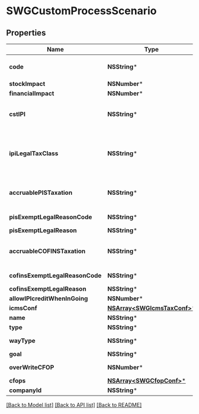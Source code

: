 # SWGCustomProcessScenario

## Properties
Name | Type | Description | Notes
------------ | ------------- | ------------- | -------------
**code** | **NSString*** | Process code to Identify this configuration, its is unique by Accounty Id or when standard, its has priority when the code match with the standard code. | 
**stockImpact** | **NSNumber*** | Inform that the process has inventory impact. | [optional] 
**financialImpact** | **NSNumber*** | Inform that the process has financial impact. | [optional] 
**cstIPI** | **NSString*** | Inform if this process is subject to IPI taxation on output process - &#39;50&#39; # Saída Tributada - &#39;51&#39; # Saída Tributável com Alíquota Zero - &#39;52&#39; # Saída Isenta - &#39;53&#39; # Saída Não-Tributada - &#39;54&#39; # Saída Imune  | [optional] 
**ipiLegalTaxClass** | **NSString*** | Legal tax classificação for IPI (enquadramento) When the processo has CST IPI 52 or 54, is mandatory inform Reason Code, see Anexo XIV - Código de Enquadramento Legal do IPI from  http://www.nfe.fazenda.gov.br/portal/exibirArquivo.aspx?conteudo&#x3D;mCnJajU4BKU&#x3D;  | [optional] 
**accruablePISTaxation** | **NSString*** | Inform if this item by nature is subject to PIS taxation or exempt - &#39;T&#39; # TAXABLE - &#39;Z&#39; # TAXABLE WITH RATE&#x3D;0.00 - &#39;E&#39; # EXEMPT - &#39;H&#39; # SUSPENDED - &#39;N&#39; # NO TAXABLE  | [optional] 
**pisExemptLegalReasonCode** | **NSString*** | When exempt, taxable with zero, suspended, not taxable, this field holds the official code number | [optional] 
**pisExemptLegalReason** | **NSString*** | When specifi reason, this field has the description | [optional] 
**accruableCOFINSTaxation** | **NSString*** | Inform if this item by nature is subject to COFINS taxation or exempt - &#39;T&#39; # TAXABLE - &#39;Z&#39; # TAXABLE WITH RATE&#x3D;0.00 - &#39;E&#39; # EXEMPT - &#39;H&#39; # SUSPENDED - &#39;N&#39; # NO TAXABLE  | [optional] 
**cofinsExemptLegalReasonCode** | **NSString*** | When exempt, taxable with zero, suspended, not taxable, this field holds the official code number | [optional] 
**cofinsExemptLegalReason** | **NSString*** | When specifi reason, this field has the description | [optional] 
**allowIPIcreditWhenInGoing** | **NSNumber*** | Inform that the process allow IPI credit to Input process | [optional] 
**icmsConf** | [**NSArray&lt;SWGIcmsTaxConf&gt;***](SWGIcmsTaxConf.md) | the map key is state code | [optional] 
**name** | **NSString*** | Process name to Identify this configuration | 
**type** | **NSString*** |  | [optional] 
**wayType** | **NSString*** | inform if the transaction is an operation to internalizing (receive) item or value | [optional] 
**goal** | **NSString*** |  | [optional] 
**overWriteCFOP** | **NSNumber*** | inform that the configuration process overwrites the cfop configuration. | [optional] 
**cfops** | [**NSArray&lt;SWGCfopConf&gt;***](SWGCfopConf.md) |  | [optional] 
**companyId** | **NSString*** | Company ID | 

[[Back to Model list]](../README.md#documentation-for-models) [[Back to API list]](../README.md#documentation-for-api-endpoints) [[Back to README]](../README.md)


